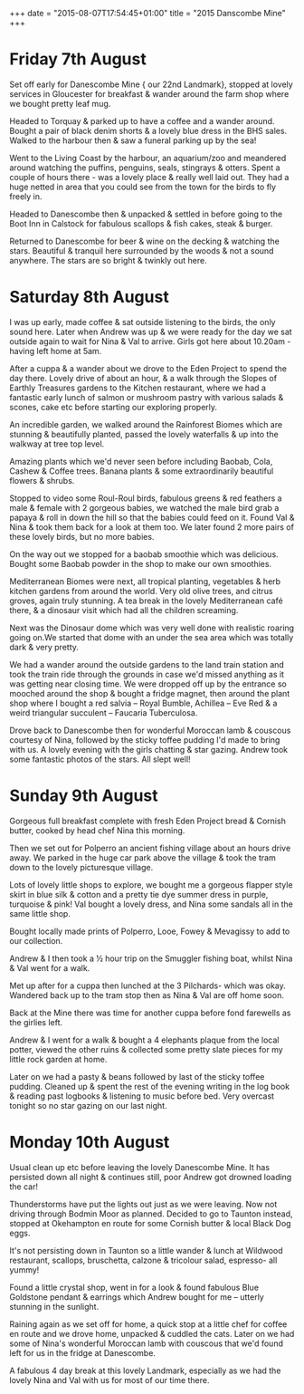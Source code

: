 +++
date = "2015-08-07T17:54:45+01:00"
title = "2015 Danscombe Mine"
+++

Friday 7th August
=

Set off early for Danescombe Mine { our 22nd Landmark}, stopped at lovely services in Gloucester for breakfast & wander around the farm shop where we bought pretty leaf mug.

Headed to Torquay & parked up to have a coffee and a wander around. Bought a pair of black denim shorts & a lovely blue dress in the BHS sales. Walked to the harbour then & saw a funeral parking up by the sea!

Went to the Living Coast by the harbour, an aquarium/zoo and meandered around watching the puffins, penguins, seals, stingrays & otters. Spent a couple of hours there - was a lovely place & really well laid out. They had a huge netted in area that you could see from the town for the birds to fly freely in.

Headed to Danescombe then & unpacked & settled in before going to the Boot Inn in Calstock for fabulous scallops & fish cakes, steak & burger.

Returned to Danescombe for beer & wine on the decking & watching the stars. Beautiful & tranquil here surrounded by the woods & not a sound anywhere. The stars are so bright & twinkly out here.

Saturday 8th August
=

I was up early, made coffee & sat outside listening to the birds, the only sound here. Later when Andrew was up & we were ready for the day we sat outside again to wait for Nina & Val to arrive. Girls got here about 10.20am - having left home at 5am.

After a cuppa & a wander about we drove to the Eden Project to spend the day there. Lovely drive of about an hour, & a walk through the Slopes of Earthly Treasures gardens to the Kitchen restaurant, where we had a fantastic early lunch of salmon or mushroom pastry with various salads & scones, cake etc before starting our exploring properly.

An incredible garden, we walked around the Rainforest Biomes which are stunning & beautifully planted, passed the lovely waterfalls & up into the walkway at tree top level.

Amazing plants which we'd never seen before including Baobab, Cola, Cashew & Coffee trees. Banana plants & some extraordinarily beautiful flowers & shrubs.

Stopped to video some Roul-Roul birds, fabulous greens & red feathers a male & female with 2 gorgeous babies, we watched the male bird grab a papaya & roll in down the hill so that the babies could feed on it. Found Val & Nina & took them back for a look at them too. We later found 2 more pairs of these lovely birds, but no more babies.

On the way out we stopped for a baobab smoothie which was delicious. Bought some Baobab powder in the shop to make our own smoothies.

Mediterranean Biomes were next, all tropical planting, vegetables & herb kitchen gardens from around the world. Very old olive trees, and citrus groves, again truly stunning. A tea break in the lovely Mediterranean café there, & a dinosaur visit which had all the children screaming.

Next was the Dinosaur dome which was very well done with realistic roaring going on.We started that dome with an under the sea area which was totally dark & very pretty.

We had a wander around the outside gardens to the land train station and took the train ride through the grounds in case we'd missed anything as it was getting near closing time. We were dropped off up by the entrance so mooched around the shop & bought a fridge magnet, then around the plant shop where I bought a red salvia – Royal Bumble,  Achillea – Eve Red & a weird triangular succulent – Faucaria Tuberculosa.

Drove back to Danescombe then for wonderful Moroccan lamb & couscous courtesy of Nina, followed by the sticky toffee pudding I'd made to bring with us. A lovely evening with the girls chatting & star gazing. Andrew took some fantastic photos of the stars. All slept well!

Sunday 9th August
=

Gorgeous full breakfast complete with fresh Eden Project bread & Cornish butter, cooked by head chef Nina this morning.

Then we set out for Polperro an ancient fishing village about an hours drive away. We parked in the huge car park above the village & took the tram down to the lovely picturesque village.

Lots of lovely little shops to explore, we bought me a gorgeous flapper style skirt in blue silk & cotton and a pretty tie dye summer dress in purple, turquoise & pink! Val bought a lovely dress, and Nina some sandals all in the same little shop.

Bought locally made prints of Polperro, Looe, Fowey & Mevagissy to add to our collection.

Andrew & I then took a ½ hour trip on the Smuggler fishing boat, whilst Nina & Val went for a walk.

Met up after for a cuppa then lunched at the 3 Pilchards- which was okay. Wandered back up to the tram stop then as Nina & Val are off home soon.

Back at the Mine there was time for another cuppa before fond farewells as the girlies left.

Andrew & I went for a walk & bought a 4 elephants plaque from the local potter, viewed the other ruins & collected some pretty slate pieces for my little rock garden at home.

Later on we had a pasty & beans followed by last of the sticky toffee pudding. Cleaned up & spent the rest of the evening writing in the log book & reading past logbooks & listening to music before bed. Very overcast tonight so no star gazing on our last night.

Monday 10th August
=

Usual clean up etc before leaving the lovely Danescombe Mine. It has persisted down all night & continues still, poor Andrew got drowned loading the car!

Thunderstorms have put the lights out just as we were leaving. Now not driving through Bodmin Moor as planned. Decided to go to Taunton instead, stopped at Okehampton en route for some Cornish butter & local Black Dog eggs.

It's not persisting down in Taunton so a little wander & lunch at Wildwood restaurant, scallops, bruschetta, calzone & tricolour salad, espresso- all yummy!

Found a little crystal shop, went in for a look & found fabulous Blue Goldstone pendant & earrings which Andrew bought for me – utterly stunning in the sunlight.

Raining again as we set off for home, a quick stop at a little chef for coffee en route and we drove home, unpacked & cuddled the cats. Later on we had some of Nina's wonderful Moroccan lamb with couscous that we'd found left for us in the fridge at Danescombe.

A fabulous 4 day break at this lovely Landmark, especially as we had the lovely Nina and Val with us for most of our time there.
